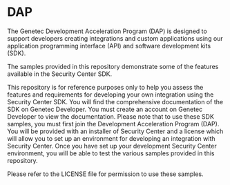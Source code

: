# DAP
The Genetec Development Acceleration Program (DAP) is designed to support developers creating integrations and custom applications using our application programming interface (API) and software development kits (SDK).

The samples provided in this repository demonstrate some of the features available in the Security Center SDK. 

This repository is for reference purposes only to help you assess the features and requirements for developing your own integration using the Security Center SDK. You will find the comprehensive documentation of the SDK on Genetec Developer. You must create an account on Genetec Developer to view the documentation. Please note that to use these SDK samples, you must first join the Development Acceleration Program (DAP). 
You will be provided with an installer of Security Center and a license which will allow you to set up an environment for developing an integration with Security Center. Once you have set up your development Security Center environment, you will be able to test the various samples provided in this repository.

Please refer to the LICENSE file for permission to use these samples.
